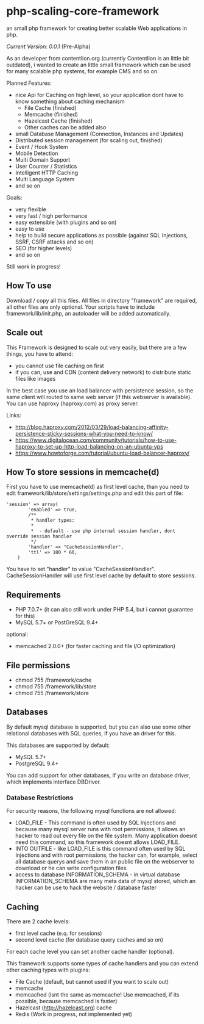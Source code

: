 # php-scaling-core-framework
an small php framework for creating better scalable Web applications in php.

*Current Version: 0.0.1* (Pre-Alpha)

As an developer from contentlion.org (currently Contentlion is an little bit outdated), i wanted to create an little small framework which can be used for many scalable php systems, for example CMS and so on.

Planned Features:
  - nice Api for Caching on high level, so your application dont have to know something about caching mechanism
    - File Cache (finished)
    - Memcache (finished)
    - Hazelcast Cache (finished)
    - Other caches can be added also
  - small Database Management (Connection, Instances and Updates)
  - Distributed session management (for scaling out, finished)
  - Event / Hook System
  - Mobile Detection
  - Multi Domain Support
  - User Counter / Statistics
  - Intelligent HTTP Caching
  - Multi Language System
  - and so on

Goals:
  - very flexible
  - very fast / high performance
  - easy extensible (with plugins and so on)
  - easy to use
  - help to build secure applications as possible (against SQL Injections, SSRF, CSRF attacks and so on)
  - SEO (for higher levels)
  - and so on

Still work in progress!

## How To use
Download / copy all this files. All files in directory "framework" are required, all other files are only optional.
Your scripts have to include framework/lib/init.php, an autoloader will be added automatically.

## Scale out
This Framework is designed to scale out very easily, but there are a few things, you have to attend:
  - you cannot use file caching on first
  - if you can, use and CDN (content delivery network) to distribute static files like images
  
In the best case you use an load balancer with persistence session, so the same client will routed to same web server (if this webserver is available).
You can use haproxy (haproxy.com) as proxy server.

Links:
  - http://blog.haproxy.com/2012/03/29/load-balancing-affinity-persistence-sticky-sessions-what-you-need-to-know/
  - https://www.digitalocean.com/community/tutorials/how-to-use-haproxy-to-set-up-http-load-balancing-on-an-ubuntu-vps
  - https://www.howtoforge.com/tutorial/ubuntu-load-balancer-haproxy/

## How To store sessions in memcache(d)
First you have to use memcache(d) as first level cache, than you need to edit framework/lib/store/settings/settings.php and edit this part of file:

```
'session' => array(
        'enabled' => true,
        /**
         * handler types:
         *
         *  - default - use php internal session handler, dont override session handler
         */
        'handler' => "CacheSessionHandler",
        'ttl' => 180 * 60,
    )
```

You have to set "handler" to value "CacheSessionHandler".
CacheSessionHandler will use first level cache by default to store sessions.

## Requirements
  - PHP 7.0.7+ (it can also still work under PHP 5.4, but i cannot guarantee for this)
  - MySQL 5.7+ or PostGreSQL 9.4+
  
  optional:
  - memcached 2.0.0+ (for faster caching and file I/O optimization)

## File permissions
  - chmod 755 /framework/cache
  - chmod 755 /framework/lib/store
  - chmod 755 /framework/store
  
## Databases
By default mysql database is supported, but you can also use some other relational databases with SQL queries, if you have an driver for this.

This databases are supported by default:
  - MySQL 5.7+
  - PostgreSQL 9.4+

You can add support for other databases, if you write an database driver, which implements interface DBDriver.

### Database Restrictions

For security reasons, the following mysql functions are not allowed:
  - LOAD_FILE - This command is often used by SQL Injections and because many mysql server runs with root permissions, it allows an hacker to read out every file on the file system. Many application doesnt need this command, so this framework doesnt allows LOAD_FILE.
  - INTO OUTFILE - like LOAD_FILE is this command often used by SQL Injections and with root permissions, the hacker can, for example, select all database querys and save them in an public file on the webserver to download or he can write configuration files.
  - access to database INFORMATION_SCHEMA - in virtual database INFORMATION_SCHEMA are many meta data of mysql stored, which an hacker can be use to hack the website / database faster
  
## Caching
There are 2 cache levels:
  - first level cache (e.q. for sessions)
  - second level cache (for database query caches and so on)
  
For each cache level you can set another cache handler (optional).

This framework supports some types of cache handlers and you can extend other caching types with plugins:
  - File Cache (default, but cannot used if you want to scale out)
  - memcache
  - memcached (isnt the same as memcache! Use memcached, if its possible, because memcached is faster)
  - Hazelcast (http://hazelcast.org) cache
  - Redis (Work in progress, not implemented yet)
